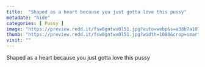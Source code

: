 ```yaml
---
title:  "Shaped as a heart because you just gotta love this pussy"
metadate: "hide"
categories: [ Pussy ]
image: "https://preview.redd.it/fsw0gntwx0l51.jpg?auto=webp&s=a38b7a1072bfd5935c1930cbb7d3fa0634c19495"
thumb: "https://preview.redd.it/fsw0gntwx0l51.jpg?width=1080&crop=smart&auto=webp&s=c68ccad8229947a257603a5bd7fcb0cf43ff25f8"
visit: ""
---
```

Shaped as a heart because you just gotta love this pussy
